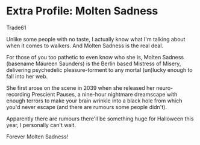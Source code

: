# Extra Profile: Molten Sadness

Trade61

Unlike some people with no taste, I actually know what I'm talking about when it comes to walkers. And Molten Sadness is the real deal.

For those of you too pathetic to even know who she is, Molten Sadness (basename Maureen Saunders) is the Berlin based Mistress of Misery, delivering psychedelic pleasure-torment to any mortal (un)lucky enough to fall into her web.

She first arose on the scene in 2039 when she released her neuro-recording Prescient Pauses, a nine-hour nightmare dreamscape with enough terrors to make your brain wrinkle into a black hole from which you'd never escape (and there are rumours some people didn't).

Apparently there are rumours there'll be something huge for Halloween this year, I personally can't wait.

Forever Molten Sadness!
